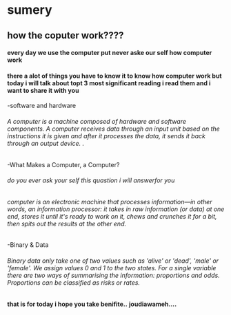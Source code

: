 # sumery
## how the coputer work????
#### every day we use the computer put never aske our self how computer work 
#### there a alot of things you have to know it to know how computer work but today i will talk about topt 3 most significant reading i read them and i want to share it with you
 -software and  hardware
 ###### A computer is a machine composed of hardware and software components. A computer receives data through an input unit based on the instructions it is given and after it processes the data, it sends it back through an output device. .
-What Makes a Computer, a Computer?
###### do you ever ask your self this quastion i will answerfor you 
###### computer is an electronic machine that processes information—in other words, an information processor: it takes in raw information (or data) at one end, stores it until it's ready to work on it, chews and crunches it for a bit, then spits out the results at the other end.
-Binary & Data
###### Binary data only take one of two values such as 'alive' or 'dead', 'male' or 'female'. We assign values 0 and 1 to the two states. For a single variable there are two ways of summarising the information: proportions and odds. Proportions can be classified as risks or rates.
**that is for today i hope you take benifite..**
**joudiawameh....**
